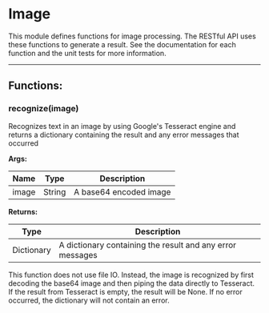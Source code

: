 Image
=====

This module defines functions for image processing. The RESTful API uses these
functions to generate a result. See the documentation for each function and the
unit tests for more information.

- - - - - - - - - - - - - - - - - - - - - - - - - - - - - - - - - - - - - - - -

**Functions:**
------------

### recognize(image)

Recognizes text in an image by using Google's Tesseract engine and returns a
dictionary containing the result and any error messages that occurred

**Args:**

| Name  |  Type  |      Description       |
|-------|--------|------------------------|
| image | String | A base64 encoded image |

**Returns:**

|    Type    |                        Description                        |
|------------|-----------------------------------------------------------|
| Dictionary | A dictionary containing the result and any error messages |

This function does not use file IO. Instead, the image is recognized by
first decoding the base64 image and then piping the data directly to
Tesseract. If the result from Tesseract is empty, the result will be None.
If no error occurred, the dictionary will not contain an error.

